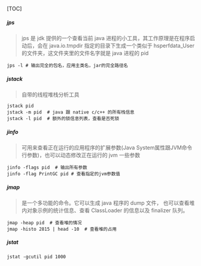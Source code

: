[TOC]

##### jps

> jps 是 jdk 提供的一个查看当前 java 进程的小工具，其工作原理是在程序启动后，会在 java.io.tmpdir 指定的目录下生成一个类似于 hsperfdata_User的文件夹，这文件夹里的文件名字就是 java 进程的 pid

``` shell
jps -l # 输出完全的包名，应用主类名，jar的完全路径名
```

##### jstack

> 自带的线程堆栈分析工具

``` shell
jstack pid
jstack -m pid  # java 跟 native c/c++ 的所有栈信息
jstack -l pid  # 额外的锁信息列表，查看是否死锁
```

##### jinfo

> 可用来查看正在运行的应用程序的扩展参数(Java System属性跟JVM命令行参数)，也可以动态修改正在运行的 jvm 一些参数

``` shell
jinfo -flags pid  # 输出所有参数
jinfo -flag PrintGC pid # 查看指定的jvm参数值
```

##### jmap

> 是一个多功能的命令。它可以生成 java 程序的 dump 文件， 也可以查看堆内对象示例的统计信息、查看 ClassLoader 的信息以及 finalizer 队列。

``` shell
jmap -heap pid  # 查看堆的情况
jmap -histo 2815 | head -10  # 查看堆的占用
```

##### jstat

``` shell
jstat -gcutil pid 1000 
```

